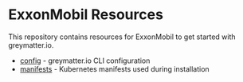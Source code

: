 # ExxonMobil Resources

This repository contains resources for ExxonMobil to get started with greymatter.io.

* [config](./config/) - greymatter.io CLI configuration
* [manifests](./manifests/) - Kubernetes manifests used during installation
